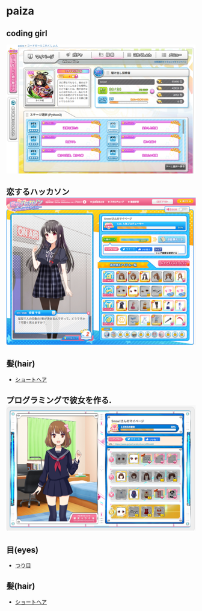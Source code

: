 # paiza


## coding girl


![Coding Girl](./images/codeinggirl.png)


## 恋するハッカソン ![hakkason](./images/LOVE.png)

## 髪(hair)    
- [ショートヘア](./src/r.py)

## プログラミングで彼女を作る. ![kanojo](./images/kanojo1.png)

## 目(eyes)

- [つり目](./src/tsurime.py)

## 髪(hair)

- [ショートヘア](./src/shorthair.py)
